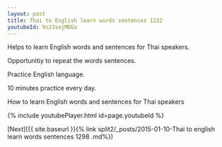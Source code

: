 ```yaml
---
layout: post
title: Thai to English learn words sentences 1222 
youtubeId: 9s2JsojMDEo
---
```

 
 
Helps to learn English words and sentences for Thai speakers.

Opportunitiy to repeat the words sentences. 

Practice English language. 
 
10 minutes practice every day. 
 
How to learn English words and sentences for Thai speakers 
 
{% include youtubePlayer.html id=page.youtubeId %}
 
 
[Next]({{ site.baseurl }}{% link  split2/_posts/2015-01-10-Thai to english learn words sentences 1298 .md%})
 
